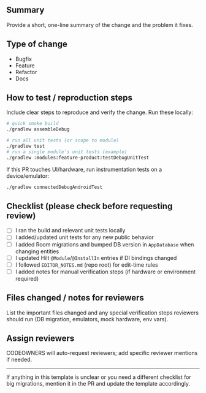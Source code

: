 ## Summary

Provide a short, one-line summary of the change and the problem it fixes.

## Type of change
- Bugfix
- Feature
- Refactor
- Docs

## How to test / reproduction steps
Include clear steps to reproduce and verify the change. Run these locally:

```bash
# quick smoke build
./gradlew assembleDebug

# run all unit tests (or scope to module)
./gradlew test
# run a single module's unit tests (example)
./gradlew :modules:feature-product:testDebugUnitTest
```

If this PR touches UI/hardware, run instrumentation tests on a device/emulator:

```bash
./gradlew connectedDebugAndroidTest
```

## Checklist (please check before requesting review)
- [ ] I ran the build and relevant unit tests locally
- [ ] I added/updated unit tests for any new public behavior
- [ ] I added Room migrations and bumped DB version in `AppDatabase` when changing entities
- [ ] I updated Hilt `@Module`/`@InstallIn` entries if DI bindings changed
- [ ] I followed `EDITOR_NOTES.md` (repo root) for edit-time rules
- [ ] I added notes for manual verification steps (if hardware or environment required)

## Files changed / notes for reviewers
List the important files changed and any special verification steps reviewers should run (DB migration, emulators, mock hardware, env vars).

## Assign reviewers
CODEOWNERS will auto-request reviewers; add specific reviewer mentions if needed.

---
If anything in this template is unclear or you need a different checklist for big migrations, mention it in the PR and update the template accordingly.
